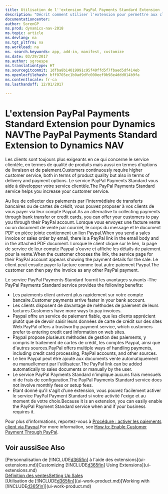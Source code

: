 ```yaml
---
title: Utilisation de l''extension PayPal Payments Standard Extension
description: "Décrit comment utiliser l'extension pour permettre aux clients d'effectuer des paiements avec Paypal."
documentationcenter: 
author: SorenGP
ms.prod: dynamics-nav-2018
ms.topic: article
ms.devlang: na
ms.tgt_pltfrm: na
ms.workload: na
ms. search.keywords: app, add-in, manifest, customize
ms.date: 03/29/2017
ms.author: sgroespe
ms.translationtype: HT
ms.sourcegitcommit: 1dfba8b14019991c95f40ffd5f7fbaed5df414eb
ms.openlocfilehash: bff0705ec1b0ad9dfc000eef0b98e4ddd014b9fa
ms.contentlocale: fr-ca
ms.lasthandoff: 12/01/2017

---
```

# <a name="the-paypal-payments-standard-extension-to-dynamics-nav"></a><span data-ttu-id="fa77e-103">L'extension PayPal Payments Standard Extension pour Dynamics NAV</span><span class="sxs-lookup"><span data-stu-id="fa77e-103">The PayPal Payments Standard Extension to Dynamics NAV</span></span>
<span data-ttu-id="fa77e-104">Les clients sont toujours plus exigeants en ce qui concerne le service clientèle, en termes de qualité de produits mais aussi en termes d'options de livraison et de paiement.</span><span class="sxs-lookup"><span data-stu-id="fa77e-104">Customers continuously require higher customer service, both in terms of product quality but also in terms of delivery and payment options.</span></span> <span data-ttu-id="fa77e-105">Le service PayPal Payments Standard vous aide à développer votre service clientèle.</span><span class="sxs-lookup"><span data-stu-id="fa77e-105">The PayPal Payments Standard service helps you increase your customer service.</span></span>

<span data-ttu-id="fa77e-106">Au lieu de collecter des paiements par l'intermédiaire de transferts bancaires ou de cartes de crédit, vous pouvez proposer à vos clients de vous payer via leur compte Paypal.</span><span class="sxs-lookup"><span data-stu-id="fa77e-106">As an alternative to collecting payments through bank transfer or credit cards, you can offer your customers to pay you through their PayPal account.</span></span> <span data-ttu-id="fa77e-107">Lorsque vous envoyez une facture vente ou un document de vente par courriel, le corps du message et le document PDF en pièce jointe contiennent un lien Paypal.</span><span class="sxs-lookup"><span data-stu-id="fa77e-107">When you send a sales invoice or sales order by email, there is a PayPal link in the email body and in the attached PDF document.</span></span> <span data-ttu-id="fa77e-108">Lorsque le client clique sur le lien, la page de service de leur compte Paypal s'ouvre et affiche les détails de paiement pour la vente.</span><span class="sxs-lookup"><span data-stu-id="fa77e-108">When the customer chooses the link, the service page for their PayPal account appears showing the payment details for the sale.</span></span> <span data-ttu-id="fa77e-109">Le client peut ensuite payer la facture comme tout autre paiement Paypal.</span><span class="sxs-lookup"><span data-stu-id="fa77e-109">The customer can then pay the invoice as any other PayPal payment.</span></span>

<span data-ttu-id="fa77e-110">Le service PayPal Payments Standard fournit les avantages suivants :</span><span class="sxs-lookup"><span data-stu-id="fa77e-110">The PayPal Payments Standard service provides the following benefits:</span></span>

* <span data-ttu-id="fa77e-111">Les paiements client arrivent plus rapidement sur votre compte bancaire.</span><span class="sxs-lookup"><span data-stu-id="fa77e-111">Customer payments arrive faster in your bank account.</span></span>
* <span data-ttu-id="fa77e-112">Les clients disposent de davantage de méthodes de paiement de leurs factures.</span><span class="sxs-lookup"><span data-stu-id="fa77e-112">Customers have more ways to pay invoices.</span></span>
* <span data-ttu-id="fa77e-113">Paypal offre un service de paiement fiable, que les clients apprécient plutôt que de devoir saisir leurs données de carte de crédit sur des sites Web.</span><span class="sxs-lookup"><span data-stu-id="fa77e-113">PayPal offers a trustworthy payment service, which customers prefer to entering credit card information on web sites.</span></span>
* <span data-ttu-id="fa77e-114">Paypal propose plusieurs méthodes de gestion des paiements, y compris le traitement de cartes de crédit, les comptes Paypal, ainsi que d'autres sources.</span><span class="sxs-lookup"><span data-stu-id="fa77e-114">PayPal offers multiple ways of handling payments, including credit card processing, PayPal accounts, and other sources.</span></span>
* <span data-ttu-id="fa77e-115">Le lien Paypal peut être ajouté aux documents vente automatiquement ou manuellement par l'utilisateur.</span><span class="sxs-lookup"><span data-stu-id="fa77e-115">The PayPal link can be added automatically to sales documents or manually by the user.</span></span>
* <span data-ttu-id="fa77e-116">Le service PayPal Payments Standard n'implique aucuns frais mensuels ni de frais de configuration.</span><span class="sxs-lookup"><span data-stu-id="fa77e-116">The PayPal Payments Standard service does not involve monthly fees or setup fees.</span></span>
* <span data-ttu-id="fa77e-117">Étant donné qu'il s'agit d'une extension, vous pouvez facilement activer le service PayPal Payment Standard si votre activité l'exige et au moment de votre choix.</span><span class="sxs-lookup"><span data-stu-id="fa77e-117">Because it is an extension, you can easily enable the PayPal Payment Standard service when and if your business requires it.</span></span>  

<span data-ttu-id="fa77e-118">Pour plus d'informations, reportez-vous à [Procédure : activer les paiements client via Paypal](sales-how-enable-payment-service-extensions.md).</span><span class="sxs-lookup"><span data-stu-id="fa77e-118">For more information, see [How to: Enable Customer Payment Through PayPal](sales-how-enable-payment-service-extensions.md).</span></span>

## <a name="see-also"></a><span data-ttu-id="fa77e-119">Voir aussi</span><span class="sxs-lookup"><span data-stu-id="fa77e-119">See Also</span></span>
<span data-ttu-id="fa77e-120">[Personnalisation de [!INCLUDE[d365fin](includes/d365fin_md.md)] à l'aide des extensions](ui-extensions.md)</span><span class="sxs-lookup"><span data-stu-id="fa77e-120">[Customizing [!INCLUDE[d365fin](includes/d365fin_md.md)] Using Extensions](ui-extensions.md)</span></span>  
[<span data-ttu-id="fa77e-121">Définition des ventes</span><span class="sxs-lookup"><span data-stu-id="fa77e-121">Setting Up Sales</span></span>](sales-setup-sales.md)  
<span data-ttu-id="fa77e-122">[Utilisation de [!INCLUDE[d365fin](includes/d365fin_md.md)]](ui-work-product.md)</span><span class="sxs-lookup"><span data-stu-id="fa77e-122">[Working with [!INCLUDE[d365fin](includes/d365fin_md.md)]](ui-work-product.md)</span></span>

